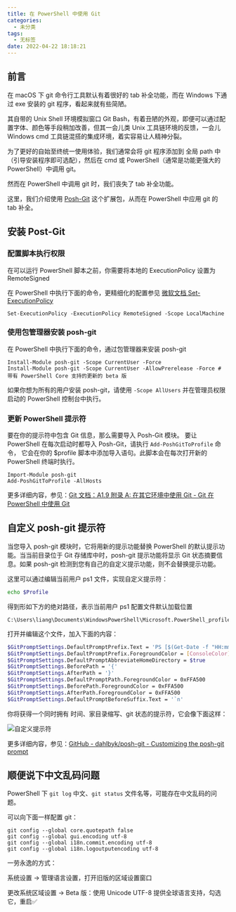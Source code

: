 ```yaml
---
title: 在 PowerShell 中使用 Git
categories:
  - 未分类
tags:
  - 无标签
date: 2022-04-22 18:18:21
---
```


## 前言

在 macOS 下 git 命令行工具默认有着很好的 tab 补全功能，而在 Windows 下通过 exe 安装的 git 程序，看起来就有些简陋。

其自带的 Unix Shell 环境模拟窗口 Git Bash，有着丑陋的外观，即便可以通过配置字体、颜色等手段稍加改善，但其一会儿类 Unix 工具链环境的反馈，一会儿 Windows cmd 工具链混搭的集成环境，着实容易让人精神分裂。

为了更好的自始至终统一使用体验，我们通常会将 git 程序添加到 全局 path 中（引导安装程序即可选配），然后在 cmd 或 PowerShell（通常是功能更强大的 PowerShell）中调用 git。

然而在 PowerShell 中调用 git 时，我们丧失了 tab 补全功能。

这里，我们介绍使用 [Posh-Git](https://github.com/dahlbyk/posh-git) 这个扩展包，从而在 PowerShell 中应用 git 的 tab 补全。

## 安装 Post-Git

### 配置脚本执行权限

在可以运行 PowerShell 脚本之前，你需要将本地的 ExecutionPolicy 设置为 RemoteSigned

在 PowerShell 中执行下面的命令，更精细化的配置参见 [微软文档 Set-ExecutionPolicy](https://learn.microsoft.com/zh-cn/powershell/module/microsoft.powershell.security/set-executionpolicy?view=powershell-7.2)

```
Set-ExecutionPolicy -ExecutionPolicy RemoteSigned -Scope LocalMachine
```

### 使用包管理器安装 posh-git

在 PowerShell 中执行下面的命令，通过包管理器来安装 posh-git

```
Install-Module posh-git -Scope CurrentUser -Force
Install-Module posh-git -Scope CurrentUser -AllowPrerelease -Force # 带有 PowerShell Core 支持的更新的 beta 版
```

如果你想为所有的用户安装 posh-git，请使用 `-Scope AllUsers` 并在管理员权限启动的 PowerShell 控制台中执行。

### 更新 PowerShell 提示符

要在你的提示符中包含 Git 信息，那么需要导入 Posh-Git 模块。 要让 PowerShell 在每次启动时都导入 Posh-Git，请执行 `Add-PoshGitToProfile` 命令， 它会在你的 $profile 脚本中添加导入语句。此脚本会在每次打开新的 PowerShell 终端时执行。

```
Import-Module posh-git
Add-PoshGitToProfile -AllHosts
```

更多详细内容，参见：[Git 文档：A1.9 附录 A: 在其它环境中使用 Git - Git 在 PowerShell 中使用 Git](https://git-scm.com/book/zh/v2/附录-A%3A-在其它环境中使用-Git-Git-在-PowerShell-中使用-Git)

## 自定义 posh-git 提示符

当您导入 posh-git 模块时，它将用新的提示功能替换 PowerShell 的默认提示功能。当当前目录位于 Git 存储库中时，posh-git 提示功能将显示 Git 状态摘要信息。如果 posh-git 检测到您有自己的自定义提示功能，则不会替换提示功能。

这里可以通过编辑当前用户 ps1 文件，实现自定义提示符：

```sh
echo $Profile
```

得到形如下方的绝对路径，表示当前用户 ps1 配置文件默认加载位置

```
C:\Users\liang\Documents\WindowsPowerShell\Microsoft.PowerShell_profile.ps1
```

打开并编辑这个文件，加入下面的内容：

```sh
$GitPromptSettings.DefaultPromptPrefix.Text = 'PS [$(Get-Date -f "HH:mm:ss")] '
$GitPromptSettings.DefaultPromptPrefix.ForegroundColor = [ConsoleColor]::Magenta
$GitPromptSettings.DefaultPromptAbbreviateHomeDirectory = $true
$GitPromptSettings.BeforePath = '{'
$GitPromptSettings.AfterPath = '}'
$GitPromptSettings.DefaultPromptPath.ForegroundColor = 0xFFA500
$GitPromptSettings.BeforePath.ForegroundColor = 0xFFA500
$GitPromptSettings.AfterPath.ForegroundColor = 0xFFA500
$GitPromptSettings.DefaultPromptBeforeSuffix.Text = '`n'
```

你将获得一个同时拥有 时间、家目录缩写、git 状态的提示符，它会像下面这样：

![自定义提示符](https://github.com/user-attachments/assets/18c98970-cc0f-42c1-8fd9-7e1a656b19da)

更多详细内容，参见：[GitHub - dahlbyk/posh-git - Customizing the posh-git prompt](https://github.com/dahlbyk/posh-git?tab=readme-ov-file#customizing-the-posh-git-prompt)

## 顺便说下中文乱码问题

PowerShell 下 `git log` 中文、`git status` 文件名等，可能存在中文乱码的问题。

可以向下面一样配置 git：

```
git config --global core.quotepath false
git config --global gui.encoding utf-8
git config --global i18n.commit.encoding utf-8
git config --global i18n.logoutputencoding utf-8
```

一劳永逸的方式：

系统设置 -> 管理语言设置，打开旧版的区域设置窗口

更改系统区域设置 -> Beta 版：使用 Unicode UTF-8 提供全球语言支持，勾选它，重启✅

